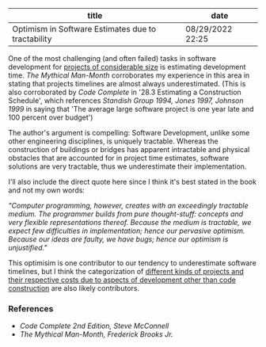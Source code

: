 | title | date |
|---|---|
| Optimism in Software Estimates due to tractability | 08/29/2022 22:25 |

One of the most challenging (and often failed) tasks in software development for 
[projects of considerable size](1661478052.md) is estimating development time. 
_The Mythical Man-Month_ corroborates my experience in this area in stating that
projects timelines are almost always underestimated. (This is also corroborated by
_Code Complete_ in '28.3 Estimating a Construction Schedule', which references 
_Standish Group 1994, Jones 1997, Johnson 1999_ in saying that 'The average large
software project is one year late and 100 percent over budget')

The author's argument is compelling: Software Development, unlike some other engineering
disciplines, is uniquely tractable. Whereas the construction of buildings or bridges has 
apparent intractable and physical obstacles that are accounted for in project time estimates,
software solutions are very tractable, thus we underestimate their implementation. 

I'll also include the direct quote here since I think it's best stated in the book and not 
my own words:

_"Computer programming, however, creates with an exceedingly tractable medium. 
The programmer builds from pure thought-stuff: concepts and very flexible representations thereof. 
Because the medium is tractable, we expect few difficulties in implementation; hence our pervasive 
optimism. Because our ideas are faulty, we have bugs; hence our optimism is unjustified."_

This optimisim is one contributor to our tendency to underestimate software timelines, but I think 
the categorization of [different kinds of projects and their respective costs due to aspects of 
development other than code construction](1661523680.md) are also likely contributors.

### References
- _Code Complete 2nd Edition, Steve McConnell_
- _The Mythical Man-Month, Frederick Brooks Jr._
